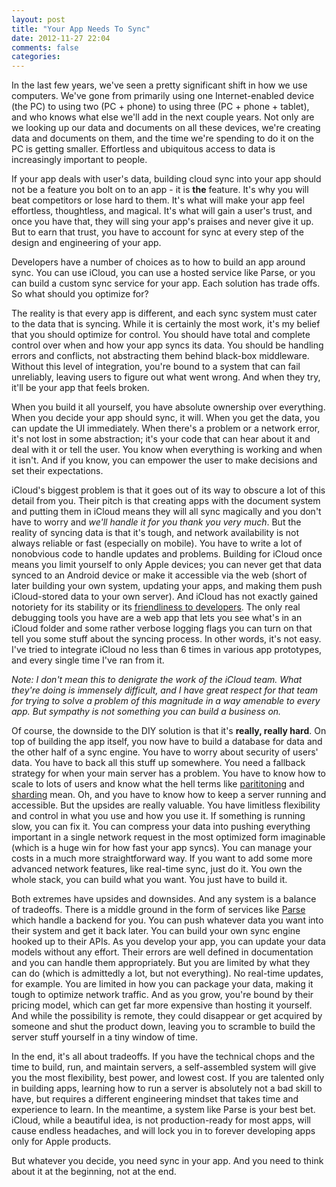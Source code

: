 ```yaml
---
layout: post
title: "Your App Needs To Sync"
date: 2012-11-27 22:04
comments: false
categories: 
---
```


In the last few years, we've seen a pretty significant shift in how we use computers. We've gone from primarily using one Internet-enabled device (the PC) to using two (PC + phone) to using three (PC + phone + tablet), and who knows what else we'll add in the next couple years. Not only are we looking up our data and documents on all these devices, we're creating data and documents on them, and the time we're spending to do it on the PC is getting smaller. Effortless and ubiquitous access to data is increasingly important to people.

If your app deals with user's data, building cloud sync into your app should not be a feature you bolt on to an app - it is **the** feature. It's why you will beat competitors or lose hard to them. It's what will make your app feel effortless, thoughtless, and magical. It's what will gain a user's trust, and once you have that, they will sing your app's praises and never give it up. But to earn that trust, you have to account for sync at every step of the design and engineering of your app.

Developers have a number of choices as to how to build an app around sync. You can use iCloud, you can use a hosted service like Parse, or you can build a custom sync service for your app. Each solution has trade offs. So what should you optimize for?

The reality is that every app is different, and each sync system must cater to the data that is syncing. While it is certainly the most work, it's my belief that you should optimize for control. You should have total and complete control over when and how your app syncs its data. You should be handling errors and conflicts, not abstracting them behind black-box middleware. Without this level of integration, you're bound to a system that can fail unreliably, leaving users to figure out what went wrong. And when they try, it'll be your app that feels broken.

When you build it all yourself, you have absolute ownership over everything. When you decide your app should sync, it will. When you get the data, you can update the UI immediately. When there's a problem or a network error, it's not lost in some abstraction; it's your code that can hear about it and deal with it or tell the user. You know when everything is working and when it isn't. And if you know, you can empower the user to make decisions and set their expectations.

iCloud's biggest problem is that it goes out of its way to obscure a lot of this detail from you. Their pitch is that creating apps with the document system and putting them in iCloud means they will all sync magically and you don't have to worry and *we'll handle it for you thank you very much*. But the reality of syncing data is that it's tough, and network availability is not always reliable or fast (especially on mobile). You have to write a lot of nonobvious code to handle updates and problems. Building for iCloud once means you limit yourself to only Apple devices; you can never get that data synced to an Android device or make it accessible via the web (short of later building your own system, updating your apps, and making them push iCloud-stored data to your own server). And iCloud has not exactly gained notoriety for its stability or its [friendliness to developers](http://www.macstories.net/stories/iclouds-first-six-months-the-developers-weigh-in/). The only real debugging tools you have are a web app that lets you see what's in an iCloud folder and some rather verbose logging flags you can turn on that tell you some stuff about the syncing process. In other words, it's not easy. I've tried to integrate iCloud no less than 6 times in various app prototypes, and every single time I've ran from it.

*Note: I don't mean this to denigrate the work of the iCloud team. What they're doing is immensely difficult, and I have great respect for that team for trying to solve a problem of this magnitude in a way amenable to every app. But sympathy is not something you can build a business on.*

Of course, the downside to the DIY solution is that it's **really, really hard**. On top of building the app itself, you now have to build a database for data and the other half of a sync engine. You have to worry about security of users' data. You have to back all this stuff up somewhere. You need a fallback strategy for when your main server has a problem. You have to know how to scale to lots of users and know what the hell terms like [parititoning][1] and [sharding][2] mean. Oh, and you have to know how to keep a server running and accessible. But the upsides are really valuable. You have limitless flexibility and control in what you use and how you use it. If something is running slow, you can fix it. You can compress your data into pushing everything important in a single network request in the most optimized form imaginable (which is a huge win for how fast your app syncs). You can manage your costs in a much more straightforward way. If you want to add some more advanced network features, like real-time sync, just do it. You own the whole stack, you can build what you want. You just have to build it.

Both extremes have upsides and downsides. And any system is a balance of tradeoffs. There is a middle ground in the form of services like [Parse](http://parse.com/) which handle a backend for you. You can push whatever data you want into their system and get it back later. You can build your own sync engine hooked up to their APIs. As you develop your app, you can update your data models without any effort. Their errors are well defined in documentation and you can handle them appropriately. But you are limited by what they can do (which is admittedly a lot, but not everything). No real-time updates, for example. You are limited in how you can package your data, making it tough to optimize network traffic. And as you grow, you're bound by their pricing model, which can get far more expensive than hosting it yourself. And while the possibility is remote, they could disappear or get acquired by someone and shut the product down, leaving you to scramble to build the server stuff yourself in a tiny window of time.

In the end, it's all about tradeoffs. If you have the technical chops and the time to build, run, and maintain servers, a self-assembled system will give you the most flexibility, best power, and lowest cost. If you are talented only in building apps, learning how to run a server is absolutely not a bad skill to have, but requires a different engineering mindset that takes time and experience to learn. In the meantime, a system like Parse is your best bet. iCloud, while a beautiful idea, is not production-ready for most apps, will cause endless headaches, and will lock you in to forever developing apps only for Apple products.

But whatever you decide, you need sync in your app. And you need to think about it at the beginning, not at the end.

[1]: http://en.wikipedia.org/wiki/Partition_(database)
[2]: http://en.wikipedia.org/wiki/Shard_(database_architecture)